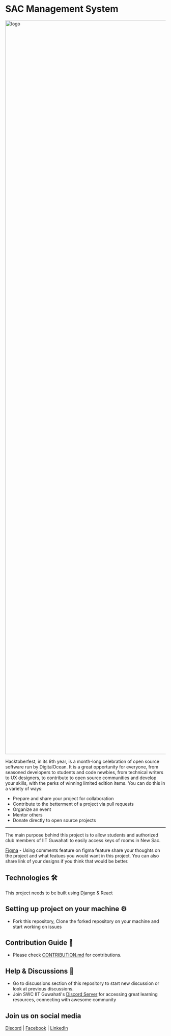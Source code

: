 # SAC Management System

<img width="2295" alt="logo" src="https://user-images.githubusercontent.com/81324145/193411234-94719960-a588-45a3-a812-41f85b517bed.jpg">

Hacktoberfest, in its 9th year, is a month-long celebration of open source software run by DigitalOcean. It is a great opportunity for everyone, from seasoned developers to students and code newbies, from technical writers to UX designers, to contribute to open source communities and develop your skills, with the perks of winning limited edition items. You can do this in a variety of ways:

- Prepare and share your project for collaboration
- Contribute to the betterment of a project via pull requests
- Organize an event
- Mentor others
- Donate directly to open source projects
<hr>

The main purpose behind this project is to allow students and authorized club members of IIT Guwahati to easily access keys of rooms in New Sac.

[Figma](https://www.figma.com/file/SUlNcruSdzGZuqu1LpBO3H/Sac-Management-System?node-id=0%3A1) - Using comments feature on figma feature share your thoughts on the project and what featues you would want in this project. You can also share link of your designs if you think that would be better.

## Technologies 🛠️

This project needs to be built using Django & React

<!-- ## Project details 😎
- Creating search post for cab sharing
- Searching in added posts with custom filters
- Chat feature between users
- Call/email redirecting etc -->

## Setting up project on your machine ⚙️

- Fork this repository, Clone the forked repository on your machine and start working on issues

## Contribution Guide 🤠

- Please check [CONTRIBUTION.md](CONTRIBUTION.md) for contributions.

## Help & Discussions 🙌

- Go to discussions section of this repository to start new discussion or look at previous discussions.
- Join SWC IIT Guwahati's [Discord Server](https://discord.gg/2QUrA8HgWx) for accessing great learning resources, connecting with awesome community

## Join us on social media

[Discord](https://discord.com/invite/h2Q4MNBWe2) | [Facebook](https://www.facebook.com/swciitg/) | [LinkedIn](https://www.linkedin.com/company/student-s-web-committee-iitg/mycompany/)
